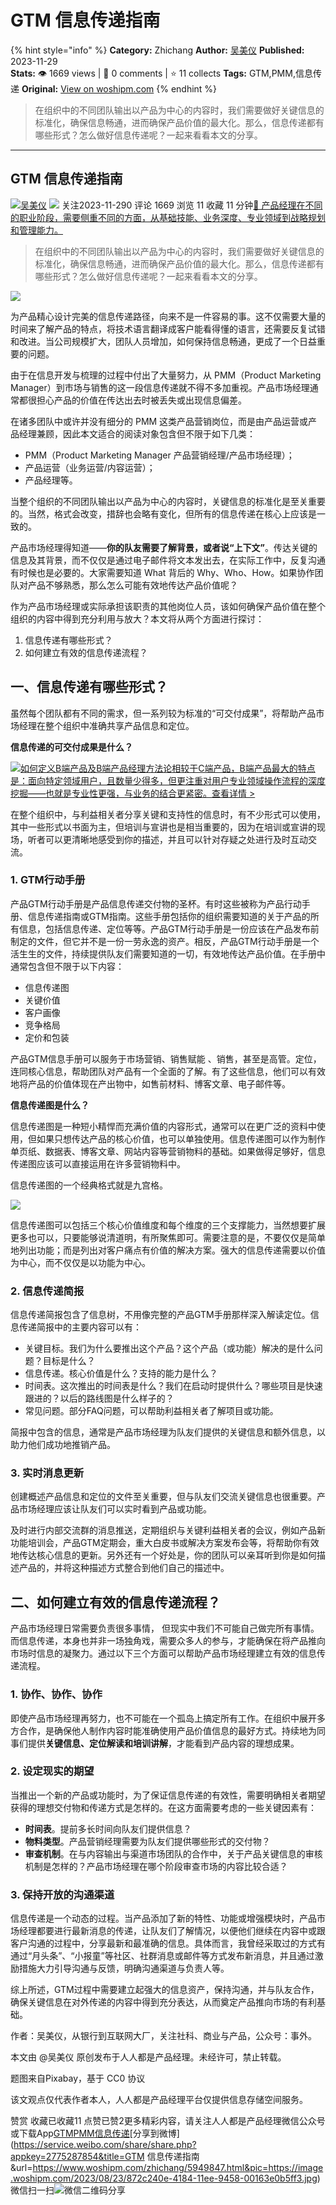 # GTM 信息传递指南
{% hint style="info" %}
**Category:** Zhichang
**Author:** [吴美仪](https://www.woshipm.com/u/763699)
**Published:** 2023-11-29  
**Stats:** 👁️ 1669 views | 💬 0 comments | ⭐ 11 collects
**Tags:** GTM,PMM,信息传递
**Original:** [View on woshipm.com](https://www.woshipm.com/zhichang/5949847.html)
{% endhint %}
> 在组织中的不同团队输出以产品为中心的内容时，我们需要做好关键信息的标准化，确保信息畅通，进而确保产品价值的最大化。那么，信息传递都有哪些形式？怎么做好信息传递呢？一起来看看本文的分享。

---

## GTM 信息传递指南

[![](https://image.woshipm.com/wp-files/2022/06/XewtjRYbEDX7XcecbXMz.jpeg!/both/72x72)](https://www.woshipm.com/u/763699)[吴美仪](https://www.woshipm.com/u/763699) ![](https://static.woshipm.com/tag/1101_1@2x.png) 关注2023-11-290 评论 1669 浏览 11 收藏 11 分钟[🔗 产品经理在不同的职业阶段，需要侧重不同的方面，从基础技能、业务深度、专业领域到战略规划和管理能力。](https://ke.qidianla.com/courses/90pm)

> 在组织中的不同团队输出以产品为中心的内容时，我们需要做好关键信息的标准化，确保信息畅通，进而确保产品价值的最大化。那么，信息传递都有哪些形式？怎么做好信息传递呢？一起来看看本文的分享。

![](https://image.woshipm.com/2023/08/23/872c240e-4184-11ee-9458-00163e0b5ff3.jpg)

为产品精心设计完美的信息传递路径，向来不是一件容易的事。这不仅需要大量的时间来了解产品的特点，将技术语言翻译成客户能看得懂的语言，还需要反复试错和改进。当公司规模扩大，团队人员增加，如何保持信息畅通，更成了一个日益重要的问题。

由于在信息开发与梳理的过程中付出了大量努力，从 PMM（Product Marketing Manager）到市场与销售的这一段信息传递就不得不多加重视。产品市场经理通常都很担心产品的价值在传达出去时被丢失或出现信息偏差。

在诸多团队中或许并没有细分的 PMM 这类产品营销岗位，而是由产品运营或产品经理兼顾，因此本文适合的阅读对象包含但不限于如下几类：

*   PMM（Product Marketing Manager 产品营销经理/产品市场经理）；
*   产品运营（业务运营/内容运营）；
*   产品经理等。

当整个组织的不同团队输出以产品为中心的内容时，关键信息的标准化是至关重要的。当然，格式会改变，措辞也会略有变化，但所有的信息传递在核心上应该是一致的。

产品市场经理得知道——**你的队友需要了解背景，或者说“上下文”**。传达关键的信息及其背景，而不仅仅是通过电子邮件将文本发出去，在实际工作中，反复沟通有时候也是必要的。大家需要知道 What 背后的 Why、Who、How。如果协作团队对产品不够熟悉，那么怎么可能有效地传达产品价值呢？

作为产品市场经理或实际承担该职责的其他岗位人员，该如何确保产品价值在整个组织的内容中得到充分利用与放大？本文将从两个方面进行探讨：

1.  信息传递有哪些形式？
2.  如何建立有效的信息传递流程？

## 一、信息传递有哪些形式？

虽然每个团队都有不同的需求，但一系列较为标准的“可交付成果”，将帮助产品市场经理在整个组织中准确共享产品信息和定位。

**信息传递的可交付成果是什么？**

[![](https://image.woshipm.com/2023/08/02/72b77e4e-30e3-11ee-88e7-00163e0b5ff3.png)如何定义B端产品及B端产品经理方法论相较于C端产品，B端产品最大的特点是：面向特定领域用户，且数量少得多，但更注重对用户专业领域操作流程的深度挖掘——也就是专业性更强，与业务的结合更紧密。查看详情 >](https://ke.qidianla.com/courses/bcpm)

在整个组织中，与利益相关者分享关键和支持性的信息时，有不少形式可以使用，其中一些形式以书面为主，但培训与宣讲也是相当重要的，因为在培训或宣讲的现场，听者可以更清晰地感受到你的描述，并且可以针对存疑之处进行及时互动交流。

### 1\. GTM行动手册

产品GTM行动手册是产品信息传递交付物的圣杯。有时这些被称为产品行动手册、信息传递指南或GTM指南。这些手册包括你的组织需要知道的关于产品的所有信息，包括信息传递、定位等等。产品GTM行动手册是一份应该在产品发布前制定的文件，但它并不是一份一劳永逸的资产。相反，产品GTM行动手册是一个活生生的文件，持续提供队友们需要知道的一切，有效地传达产品价值。在手册中通常包含但不限于以下内容：

*   信息传递图
*   关键价值
*   客户画像
*   竞争格局
*   定价和包装

产品GTM信息手册可以服务于市场营销、销售赋能 、销售，甚至是高管。定位，连同核心信息，帮助团队对产品有一个全面的了解。有了这些信息，他们可以有效地将产品的价值体现在产出物中，如售前材料、博客文章、电子邮件等。

**信息传递图是什么？**

信息传递图是一种短小精悍而充满价值的内容形式，通常可以在更广泛的资料中使用，但如果只想传达产品的核心价值，也可以单独使用。信息传递图可以作为制作单页纸、数据表、博客文章、网站内容等营销物料的基础。如果做得足够好，信息传递图应该可以直接运用在许多营销物料中。

信息传递图的一个经典格式就是九宫格。

![](https://image.woshipm.com/2023/11/28/69a8c66c-8df6-11ee-b71b-00163e142b65.jpg)

信息传递图可以包括三个核心价值维度和每个维度的三个支撑能力，当然想要扩展更多也可以，只要能够说清道明，有所聚焦即可。需要注意的是，不要仅仅是简单地列出功能；而是列出对客户痛点有价值的解决方案。强大的信息传递需要以价值为中心，而不仅仅是以功能为中心。

### 2\. 信息传递简报

信息传递简报包含了信息树，不用像完整的产品GTM手册那样深入解读定位。信息传递简报中的主要内容可以有：

*   关键目标。我们为什么要推出这个产品？这个产品（或功能）解决的是什么问题？目标是什么？
*   信息传递。核心价值是什么？支持的能力是什么？
*   时间表。这次推出的时间表是什么？我们在启动时提供什么？哪些项目是快速跟进的？以后的路线图是什么样子的？
*   常见问题。部分FAQ问题，可以帮助利益相关者了解项目或功能。

简报中包含的信息，通常是产品市场经理为队友们提供的关键信息和额外信息，以助力他们成功地推销产品。

### 3\. 实时消息更新

创建概述产品信息和定位的文件至关重要，但与队友们交流关键信息也很重要。产品市场经理应该让队友们可以实时看到产品或功能。

及时进行内部交流群的消息推送，定期组织与关键利益相关者的会议，例如产品新功能培训会，产品GTM定期会，重大白皮书或解决方案发布会等，将帮助你有效地传达核心信息的更新。另外还有一个好处是，你的团队可以亲耳听到你是如何描述产品的，并将这种描述方式整合到他们自己的描述中。

## 二、如何建立有效的信息传递流程？

产品市场经理日常需要负责很多事情， 但现实中我们不可能自己做完所有事情。而信息传递，本身也并非一场独角戏，需要众多人的参与，才能确保在将产品推向市场时信息的凝聚力。通过以下三个方面可以帮助产品市场经理建立有效的信息传递流程。

### 1\. 协作、协作、协作

即使产品市场经理再努力，也不可能在一个孤岛上搞定所有工作。在组织中展开多方合作，是确保他人制作内容时能准确使用产品价值信息的最好方式。持续地为同事们提供**关键信息、定位解读和培训讲解**，才能看到产品内容的理想成果。

### 2\. 设定现实的期望

当推出一个新的产品或功能时，为了保证信息传递的有效性，需要明确相关者期望获得的理想交付物和传递方式是怎样的。在这方面需要考虑的一些关键因素有：

*   **时间表**。提前多长时间向队友们提供信息？
*   **物料类型**。产品营销经理需要为队友们提供哪些形式的交付物？
*   **审查机制**。在与内容输出与渠道市场团队的合作中，关于产品关键信息的审核机制是怎样的？产品市场经理在哪个阶段审查市场的内容比较合适？

### 3\. 保持开放的沟通渠道

信息传递是一个动态的过程。当产品添加了新的特性、功能或增强模块时，产品市场经理都要进行最新消息的传递，让队友们了解情况，以便他们继续在内容中或跟客户沟通的过程中，分享最新和最准确的信息。具体而言，我曾经采取过的方式有通过“月头条”、“小报童”等社区、社群消息或邮件等方式发布新消息，并且通过激励措施大力引导沟通与反馈，明确沟通渠道与负责人等。

综上所述，GTM过程中需要建立起强大的信息资产，保持沟通，并与队友合作，确保关键信息在对外传递的内容中得到充分表达，从而奠定产品推向市场的有利基础。

作者：吴美仪，从银行到互联网大厂，关注社科、商业与产品，公众号：事外。

本文由 @吴美仪 原创发布于人人都是产品经理。未经许可，禁止转载。

题图来自Pixabay，基于 CC0 协议

该文观点仅代表作者本人，人人都是产品经理平台仅提供信息存储空间服务。

赞赏 收藏已收藏11 点赞已赞2更多精彩内容，请关注人人都是产品经理微信公众号或下载App[GTM](https://www.woshipm.com/tag/gtm)[PMM](https://www.woshipm.com/tag/pmm)[信息传递](https://www.woshipm.com/tag/%e4%bf%a1%e6%81%af%e4%bc%a0%e9%80%92)[分享到微博](https://service.weibo.com/share/share.php?appkey=2775287854&title=GTM 信息传递指南&url=https://www.woshipm.com/zhichang/5949847.html&pic=https://image.woshipm.com/2023/08/23/872c240e-4184-11ee-9458-00163e0b5ff3.jpg)微信扫一扫![微信二维码](https://api.pwmqr.com/qrcode/create/?url=https://www.woshipm.com/zhichang/5949847.html)分享